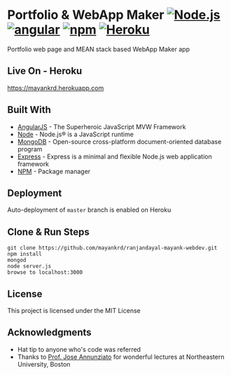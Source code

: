 # Portfolio & WebApp Maker [![Node.js](https://cdn.rawgit.com/aleen42/badges/master/src/node.svg)](#) [![angular](https://rawgit.com/aleen42/badges/master/src/angular.svg)](#) [![npm](https://rawgit.com/aleen42/badges/master/src/npm.svg)](#) [![Heroku](http://heroku-badge.herokuapp.com/?app=mayankrd&root=/)](#)

Portfolio web page and MEAN stack based WebApp Maker app

## Live On - Heroku

https://mayankrd.herokuapp.com

## Built With 

* [AngularJS](https://angularjs.org/) - The Superheroic JavaScript MVW Framework
* [Node](https://maven.apache.org/) - Node.js® is a JavaScript runtime
* [MongoDB](https://www.mongodb.com/) - Open-source cross-platform document-oriented database program
* [Express](https://expressjs.com/) - Express is a minimal and flexible Node.js web application framework
* [NPM](https://rometools.github.io/rome/) - Package manager

## Deployment

Auto-deployment of ```master``` branch is enabled on Heroku

## Clone & Run Steps
```
git clone https://github.com/mayankrd/ranjandayal-mayank-webdev.git
npm install
mongod
node server.js
browse to localhost:3000
```
## License

This project is licensed under the MIT License

## Acknowledgments

* Hat tip to anyone who's code was referred 
* Thanks to [Prof. Jose Annunziato](http://www.ccis.northeastern.edu/people/jose-annunziato/) for wonderful lectures at Northeastern University, Boston
